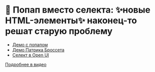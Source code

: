 # 🥨 Попап вместо селекта: ✨новые HTML-элементы✨ наконец-то решат старую проблему

- [Демо с попапом](https://pepelsbey.github.io/playground/popup-select/)
- [Демо Патрика Броссета](https://codepen.io/captainbrosset/pen/jOGVebx)
- [Селект в Open UI](https://open-ui.org/components/select)

[Подробнее в видео](https://youtu.be/mG0VFWCTnZI)
